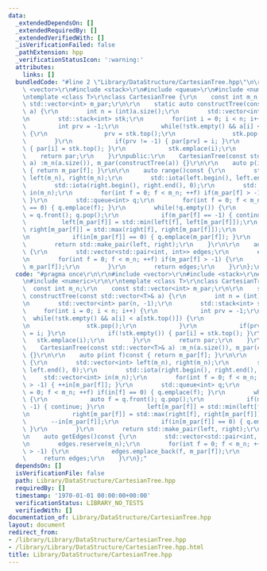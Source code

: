 ```yaml
---
data:
  _extendedDependsOn: []
  _extendedRequiredBy: []
  _extendedVerifiedWith: []
  _isVerificationFailed: false
  _pathExtension: hpp
  _verificationStatusIcon: ':warning:'
  attributes:
    links: []
  bundledCode: "#line 2 \"Library/DataStructure/CartesianTree.hpp\"\n\r\n#include\
    \ <vector>\r\n#include <stack>\r\n#include <queue>\r\n#include <numeric>\r\n\r\
    \ntemplate <class T>\r\nclass CartesianTree {\r\n    const int m_n;\r\n    const\
    \ std::vector<int> m_par;\r\n\r\n    static auto constructTree(const std::vector<T>&\
    \ a) {\r\n        int n = (int)a.size();\r\n        std::vector<int> par(n, -1);\r\
    \n        std::stack<int> stk;\r\n        for(int i = 0; i < n; i++) {\r\n   \
    \         int prv = -1;\r\n            while(!stk.empty() && a[i] < a[stk.top()])\
    \ {\r\n                prv = stk.top();\r\n                stk.pop();\r\n    \
    \        }\r\n            if(prv != -1) { par[prv] = i; }\r\n            if(!stk.empty())\
    \ { par[i] = stk.top(); }\r\n            stk.emplace(i);\r\n        }\r\n    \
    \    return par;\r\n    }\r\npublic:\r\n    CartesianTree(const std::vector<T>&\
    \ a) :m_n(a.size()), m_par(constructTree(a)) {}\r\n\r\n    auto p(int f)const\
    \ { return m_par[f]; }\r\n\r\n    auto range()const {\r\n        std::vector<int>\
    \ left(m_n), right(m_n);\r\n        std::iota(left.begin(), left.end(), 0);\r\n\
    \        std::iota(right.begin(), right.end(), 0);\r\n        std::vector<int>\
    \ in(m_n);\r\n        for(int f = 0; f < m_n; ++f) if(m_par[f] > -1) { ++in[m_par[f]];\
    \ }\r\n        std::queue<int> q;\r\n        for(int f = 0; f < m_n; ++f) if(in[f]\
    \ == 0) { q.emplace(f); }\r\n        while(!q.empty()) {\r\n            auto f\
    \ = q.front(); q.pop();\r\n            if(m_par[f] == -1) { continue; }\r\n  \
    \          left[m_par[f]] = std::min(left[f], left[m_par[f]]);\r\n           \
    \ right[m_par[f]] = std::max(right[f], right[m_par[f]]);\r\n            --in[m_par[f]];\r\
    \n            if(in[m_par[f]] == 0) { q.emplace(m_par[f]); }\r\n        }\r\n\
    \        return std::make_pair(left, right);\r\n    }\r\n\r\n    auto getEdges()const\
    \ {\r\n        std::vector<std::pair<int, int>> edges;\r\n        edges.reserve(m_n);\r\
    \n        for(int f = 0; f < m_n; ++f) if(m_par[f] > -1) {\r\n            edges.emplace_back(f,\
    \ m_par[f]);\r\n        }\r\n        return edges;\r\n    }\r\n};\n"
  code: "#pragma once\r\n\r\n#include <vector>\r\n#include <stack>\r\n#include <queue>\r\
    \n#include <numeric>\r\n\r\ntemplate <class T>\r\nclass CartesianTree {\r\n  \
    \  const int m_n;\r\n    const std::vector<int> m_par;\r\n\r\n    static auto\
    \ constructTree(const std::vector<T>& a) {\r\n        int n = (int)a.size();\r\
    \n        std::vector<int> par(n, -1);\r\n        std::stack<int> stk;\r\n   \
    \     for(int i = 0; i < n; i++) {\r\n            int prv = -1;\r\n          \
    \  while(!stk.empty() && a[i] < a[stk.top()]) {\r\n                prv = stk.top();\r\
    \n                stk.pop();\r\n            }\r\n            if(prv != -1) { par[prv]\
    \ = i; }\r\n            if(!stk.empty()) { par[i] = stk.top(); }\r\n         \
    \   stk.emplace(i);\r\n        }\r\n        return par;\r\n    }\r\npublic:\r\n\
    \    CartesianTree(const std::vector<T>& a) :m_n(a.size()), m_par(constructTree(a))\
    \ {}\r\n\r\n    auto p(int f)const { return m_par[f]; }\r\n\r\n    auto range()const\
    \ {\r\n        std::vector<int> left(m_n), right(m_n);\r\n        std::iota(left.begin(),\
    \ left.end(), 0);\r\n        std::iota(right.begin(), right.end(), 0);\r\n   \
    \     std::vector<int> in(m_n);\r\n        for(int f = 0; f < m_n; ++f) if(m_par[f]\
    \ > -1) { ++in[m_par[f]]; }\r\n        std::queue<int> q;\r\n        for(int f\
    \ = 0; f < m_n; ++f) if(in[f] == 0) { q.emplace(f); }\r\n        while(!q.empty())\
    \ {\r\n            auto f = q.front(); q.pop();\r\n            if(m_par[f] ==\
    \ -1) { continue; }\r\n            left[m_par[f]] = std::min(left[f], left[m_par[f]]);\r\
    \n            right[m_par[f]] = std::max(right[f], right[m_par[f]]);\r\n     \
    \       --in[m_par[f]];\r\n            if(in[m_par[f]] == 0) { q.emplace(m_par[f]);\
    \ }\r\n        }\r\n        return std::make_pair(left, right);\r\n    }\r\n\r\
    \n    auto getEdges()const {\r\n        std::vector<std::pair<int, int>> edges;\r\
    \n        edges.reserve(m_n);\r\n        for(int f = 0; f < m_n; ++f) if(m_par[f]\
    \ > -1) {\r\n            edges.emplace_back(f, m_par[f]);\r\n        }\r\n   \
    \     return edges;\r\n    }\r\n};"
  dependsOn: []
  isVerificationFile: false
  path: Library/DataStructure/CartesianTree.hpp
  requiredBy: []
  timestamp: '1970-01-01 00:00:00+00:00'
  verificationStatus: LIBRARY_NO_TESTS
  verifiedWith: []
documentation_of: Library/DataStructure/CartesianTree.hpp
layout: document
redirect_from:
- /library/Library/DataStructure/CartesianTree.hpp
- /library/Library/DataStructure/CartesianTree.hpp.html
title: Library/DataStructure/CartesianTree.hpp
---
```

